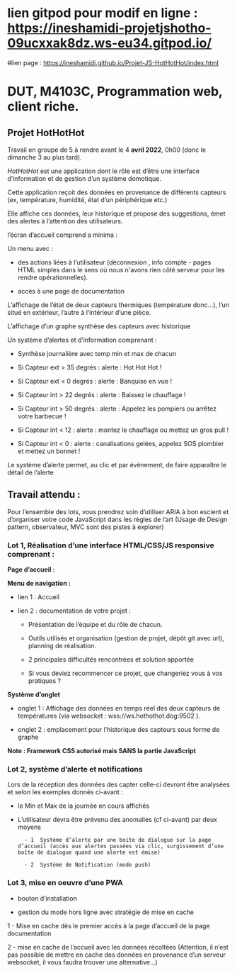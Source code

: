 # lien gitpod pour modif en ligne : https://ineshamidi-projetjshotho-09ucxxak8dz.ws-eu34.gitpod.io/

#lien page : https://ineshamidi.github.io/Projet-JS-HotHotHot/index.html


# DUT, M4103C, Programmation web, client riche.


  


## Projet HotHotHot


  


Travail en groupe de 5 à rendre avant le 4 **avril 2022**, 0h00 (donc le dimanche 3 au plus tard).

  

_HotHotHot_ est une application dont le rôle est d’être une interface d’information et de gestion d’un système domotique.


Cette application reçoit des données en provenance de différents capteurs (ex, température, humidité, état d’un périphérique etc.)


Elle affiche ces données, leur historique et propose des suggestions, émet des alertes à l’attention des utilisateurs.


l’écran d’accueil comprend a minima :


Un menu avec  :


- des actions liées  à l’utilisateur (déconnexion , info compte - pages HTML simples dans le sens où nous n'avons rien côté serveur pour les rendre opérationnelles).


- accès à une page de documentation


L’affichage de l’état de deux capteurs thermiques (température donc…), l’un situé en extérieur, l’autre à l’intérieur d’une pièce.


L’affichage d’un graphe synthèse des capteurs avec historique


Un système d’alertes et d’information comprenant :


-   Synthèse journalière avec temp min et max de chacun

-   Si Capteur ext >  35 degrés :  alerte : Hot Hot Hot !

-   Si Capteur ext <  0 degrés : alerte : Banquise en vue !

-   Si Capteur int > 22 degrés : alerte : Baissez le chauffage !

-   Si Capteur int > 50 degrés : alerte : Appelez les pompiers ou arrêtez votre barbecue !

-   Si Capteur int < 12 : alerte : montez le chauffage ou mettez un gros pull  !

-   Si Capteur int < 0 : alerte : canalisations gelées, appelez SOS plombier et mettez un bonnet !


  


Le système d’alerte permet, au clic et par événement, de faire apparaître le détail de l’alerte


## Travail attendu :


 

Pour l’ensemble des lots, vous prendrez soin d’utiliser ARIA à bon escient et d’organiser votre code JavaScript dans les règles de l’art (Usage de Design pattern, observateur, MVC sont des pistes à explorer)  



### Lot 1, Réalisation d’une interface HTML/CSS/JS responsive comprenant :



**Page d’accueil :**


**Menu de navigation :**


- lien 1 : Accueil


- lien 2 : documentation de votre projet :


    - Présentation de l’équipe et du rôle de chacun.


    - Outils utilisés et organisation (gestion de projet, dépôt git avec url), planning de réalisation.


    - 2 principales difficultés rencontrées et solution apportée


    - Si vous deviez recommencer ce projet, que changeriez vous à vos pratiques ?


  


**Système d’onglet**


- onglet 1 : Affichage des données en temps réel des deux capteurs de températures (via websocket : wss://ws.hothothot.dog:9502 ).


- onglet 2 : emplacement pour l’historique des capteurs sous forme de graphe



**Note : Framework CSS autorisé mais SANS la partie JavaScript**


### Lot 2, système d’alerte et notifications


 

Lors de la réception des données des capter celle-ci devront être analysées et selon les exemples donnés ci-avant :


- le Min et Max de la journée en cours affichés


- L’utilisateur devra être prévenu des anomalies (cf ci-avant) par deux moyens 

        - 1  Système d’alerte par une boite de dialogue sur la page d’accueil (accès aux alertes passées via clic, surgissement d’une boîte de dialogue quand une alerte est émise)

        - 2  Système de Notification (mode push)


 

### Lot 3, mise en oeuvre d’une  PWA


- bouton d’installation


- gestion du mode hors ligne avec stratégie de mise en cache


1 - Mise en cache dès le premier accès à la page d’accueil de la page documentation


2 - mise en cache de l’accueil avec les données récoltées (Attention, il n’est pas possible de mettre en cache des données en provenance d’un serveur websocket, il vous faudra trouver une alternative…)

<!--stackedit_data:

eyJoaXN0b3J5IjpbLTgxNTgyMTk3N119

-->
